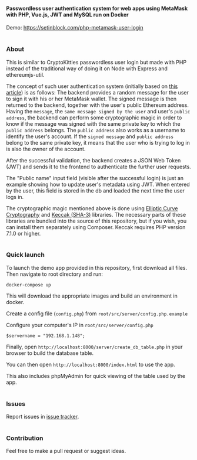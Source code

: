 #### Passwordless user authentication system for web apps using MetaMask with PHP, Vue.js, JWT and MySQL run on Docker ####

Demo: https://setinblock.com/php-metamask-user-login
<br>
<br>
### About
This is similar to CryptoKitties passwordless user login but made with PHP instead of the traditional way of doing it on Node with Express and ethereumjs-util.

The concept of such user authentication system (initially based on [this article](https://hackernoon.com/never-use-passwords-again-with-ethereum-and-metamask-b61c7e409f0d)) is as follows: The backend provides a random message for the user to sign it with his or her MetaMask wallet. The signed message is then returned to the backend, together with the user's public Ethereum address. Having the `message`, the `same message signed by the user` and user's `public address`, the backend can perform some cryptographic magic in order to know if the message was signed with the same private key to which the `public address` belongs. The `public address` also works as a username to identify the user's account. If the `signed message` and `public address` belong to the same private key, it means that the user who is trying to log in is also the owner of the account.

After the successful validation, the backend creates a JSON Web Token (JWT) and sends it to the frontend to authenticate the further user requests.

The "Public name" input field (visible after the successful login) is just an example showing how to update user's metadata using JWT. When entered by the user, this field is stored in the db and loaded the next time the user logs in.

The cryptographic magic mentioned above is done using [Elliptic Curve Cryptography](https://github.com/simplito/elliptic-php) and [Keccak (SHA-3)](https://github.com/kornrunner/php-keccak) libraries. The necessary parts of these libraries are bundled into the source of this repository, but if you wish, you can install them separately using Composer. Keccak requires PHP version 7.1.0 or higher.
<br>
<br>
### Quick launch

To launch the demo app provided in this repository, first download all files. Then navigate to root directory and run:

`docker-compose up`

This will download the appropriate images and build an environment in docker.

Create a config file (`config.php`) from `root/src/server/config.php.example`  

Configure your computer's IP in `root/src/server/config.php`

`$servername = "192.168.1.148";`

Finally, open `http://localhost:8000/server/create_db_table.php` in your browser to build the database table. 

You can then open `http://localhost:8000/index.html` to use the app.

This also includes phpMyAdmin for quick viewing of the table used by the app.
<br>
<br>
### Issues

Report issues in [issue tracker](https://github.com/dziungles/php-metamask-user-login/issues).
<br>
<br>
### Contribution

Feel free to make a pull request or suggest ideas.

